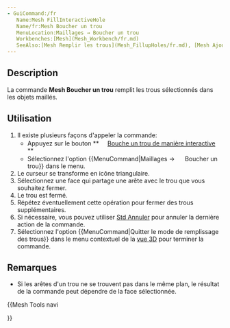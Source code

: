 ```yaml
---
- GuiCommand:/fr
   Name:Mesh FillInteractiveHole
   Name/fr:Mesh Boucher un trou
   MenuLocation:Maillages → Boucher un trou
   Workbenches:[Mesh](Mesh_Workbench/fr.md)
   SeeAlso:[Mesh Remplir les trous](Mesh_FillupHoles/fr.md), [Mesh Ajouter un triangle](Mesh_AddFacet/fr.md)
---
```


## Description

La commande **Mesh Boucher un trou** remplit les trous sélectionnés dans les objets maillés.

## Utilisation

1.  Il existe plusieurs façons d\'appeler la commande:
    -   Appuyez sur le bouton **<img src="images/Mesh_FillInteractiveHole.svg" width=16px> [Bouche un trou de manière interactive](Mesh_FillInteractiveHole/fr.md)
**
    -   Sélectionnez l\'option {{MenuCommand|Maillages → <img src="images/Mesh_FillInteractiveHole.svg" width=16px> Boucher un trou}} dans le menu.
2.  Le curseur se transforme en icône triangulaire.
3.  Sélectionnez une face qui partage une arête avec le trou que vous souhaitez fermer.
4.  Le trou est fermé.
5.  Répétez éventuellement cette opération pour fermer des trous supplémentaires.
6.  Si nécessaire, vous pouvez utiliser [Std Annuler](Std_Undo/fr.md) pour annuler la dernière action de la commande.
7.  Sélectionnez l\'option {{MenuCommand|Quitter le mode de remplissage des trous}} dans le menu contextuel de la [vue 3D](3D_view/fr.md) pour terminer la commande.

## Remarques

-   Si les arêtes d\'un trou ne se trouvent pas dans le même plan, le résultat de la commande peut dépendre de la face sélectionnée.





{{Mesh Tools navi

}}  
